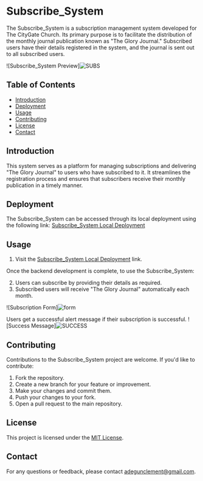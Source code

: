 # Subscribe_System

The Subscribe_System is a subscription management system developed for The CityGate Church. Its primary purpose is to facilitate the distribution of the monthly journal publication known as "The Glory Journal." Subscribed users have their details registered in the system, and the journal is sent out to all subscribed users.


![Subscribe_System Preview]![SUBS](https://github.com/generalclez/Subscribe_System/assets/127569066/2d085603-b4e0-4924-be22-f6864619f27f)

## Table of Contents

- [Introduction](#introduction)
- [Deployment](#deployment)
- [Usage](#usage)
- [Contributing](#contributing)
- [License](#license)
- [Contact](#contact)

## Introduction


This system serves as a platform for managing subscriptions and delivering "The Glory Journal" to users who have subscribed to it. It streamlines the registration process and ensures that subscribers receive their monthly publication in a timely manner.

## Deployment

The Subscribe_System can be accessed through its local deployment using the following link:
[Subscribe_System Local Deployment](https://generalclez.github.io/Subscribe_System/)

## Usage

1. Visit the [Subscribe_System Local Deployment](https://generalclez.github.io/Subscribe_System/) link.
   
Once the backend development is complete, to use the Subscribe_System:

2. Users can subscribe by providing their details as required.
3. Subscribed users will receive "The Glory Journal" automatically each month.

![Subscription Form]![form](https://github.com/generalclez/Subscribe_System/assets/127569066/5fec0cbf-44a8-4c0b-9802-66b5d5fc9d78)

Users get a successful alert message if their subscription is successful.
![Success Message]![SUCCESS](https://github.com/generalclez/Subscribe_System/assets/127569066/4dfa9dc2-1166-4505-acd8-5c55b5092a92)


## Contributing

Contributions to the Subscribe_System project are welcome. If you'd like to contribute:

1. Fork the repository.
2. Create a new branch for your feature or improvement.
3. Make your changes and commit them.
4. Push your changes to your fork.
5. Open a pull request to the main repository.

## License

This project is licensed under the [MIT License](LICENSE).

## Contact

For any questions or feedback, please contact [adegunclement@gmail.com](mailto:adegunclement@gmail.com).



